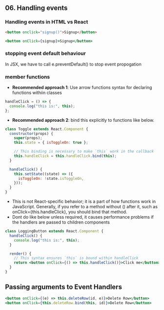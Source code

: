 ## 06. Handling events

### Handling events in HTML vs React

```html
<button onclick="signup()">Signup</button>
```

```jsx
<button onClick={signup}>Signup</button>
```

### stopping event default behaviour

In JSX, we have to call e.preventDefault() to stop event propogation

### member functions

- **Recommended approach 1**: Use arrow functions syntax for declaring functions withiin classes

```js
handleClick = () => {
  console.log("this is:", this);
};
```

- **Recommended approach 2**: bind this explicitly to functions like below.

```js
class Toggle extends React.Component {
  constructor(props) {
    super(props);
    this.state = { isToggleOn: true };

    // This binding is necessary to make `this` work in the callback
    this.handleClick = this.handleClick.bind(this);
  }

  handleClick() {
    this.setState((state) => ({
      isToggleOn: !state.isToggleOn,
    }));
  }
}
```

- This is not React-specific behavior; it is a part of how functions work in JavaScript. Generally, if you refer to a method without () after it, such as onClick={this.handleClick}, you should bind that method.
- Dont do like below unless required, it causes performance problems if the handlers are passed to children components

```jsx
class LoggingButton extends React.Component {
  handleClick() {
    console.log("this is:", this);
  }

  render() {
    // This syntax ensures `this` is bound within handleClick
    return <button onClick={() => this.handleClick()}>Click me</button>;
  }
}
```

## Passing arguments to Event Handlers

```jsx
<button onClick={(e) => this.deleteRow(id, e)}>Delete Row</button>
<button onClick={this.deleteRow.bind(this, id)}>Delete Row</button>
```
